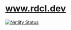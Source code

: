 # www.rdcl.dev

[![Netlify Status](https://api.netlify.com/api/v1/badges/a82c4a72-5c08-4870-80f3-dc8e4dc07626/deploy-status)](https://app.netlify.com/sites/www-rdcl-dev/deploys)
